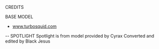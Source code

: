 CREDITS

BASE MODEL
- www.turbosquid.com

-- SPOTLIGHT
Spotlight is from model provided by Cyrax
Converted and edited by Black Jesus
